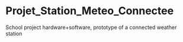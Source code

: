 # Projet_Station_Meteo_Connectee
School project hardware+software, prototype of a connected weather station
